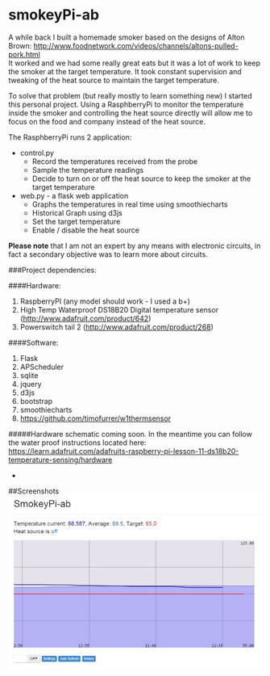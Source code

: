 smokeyPi-ab
===========
A while back I built a homemade smoker based on the designs of Alton Brown:  http://www.foodnetwork.com/videos/channels/altons-pulled-pork.html
<br> It worked and we had some really great eats but it was a lot of work to keep the smoker at the target temperature.  It took constant supervision and tweaking of the heat source to maintain the target temperature. 


To solve that problem (but really mostly to learn something new) I started this personal project.  Using a RasphberryPi to monitor the temperature inside the smoker and controlling the heat source directly will allow me to focus on the food and company instead of the heat source.

The RasphberryPi runs 2 application:
- control.py
  - Record the temperatures received from the probe
  - Sample the temperature readings
  - Decide to turn on or off the heat source to keep the smoker at the target temperature
- web.py - a flask web application
  - Graphs the temperatures in real time  using smoothiecharts
  - Historical Graph using d3js
  - Set the target temperature
  - Enable / disable the heat source

**Please note** that I am not an expert by any means with electronic circuits, in fact a secondary objective was to learn more about circuits.  


###Project dependencies:

####Hardware:
1. RaspberryPI (any model should work - I used a b+)
2. High Temp Waterproof DS18B20 Digital temperature sensor (http://www.adafruit.com/product/642)
3. Powerswitch tail 2 (http://www.adafruit.com/product/268)

####Software:
1. Flask
2. APScheduler
3. sqlite
4. jquery
5. d3js
6. bootstrap
7. smoothiecharts
8. https://github.com/timofurrer/w1thermsensor

#####Hardware schematic coming soon.
In the meantime you can follow the water proof instructions located here:  https://learn.adafruit.com/adafruits-raspberry-pi-lesson-11-ds18b20-temperature-sensing/hardware

-
##Screenshots
![Alt text](https://raw.githubusercontent.com/gurumitts/smokeyPi-ab/master/screenshot1.png)
